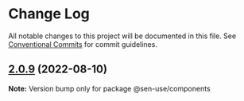 # Change Log

All notable changes to this project will be documented in this file.
See [Conventional Commits](https://conventionalcommits.org) for commit guidelines.

## [2.0.9](https://github.com/dmcong/sen-use/compare/v2.0.8...v2.0.9) (2022-08-10)

**Note:** Version bump only for package @sen-use/components
